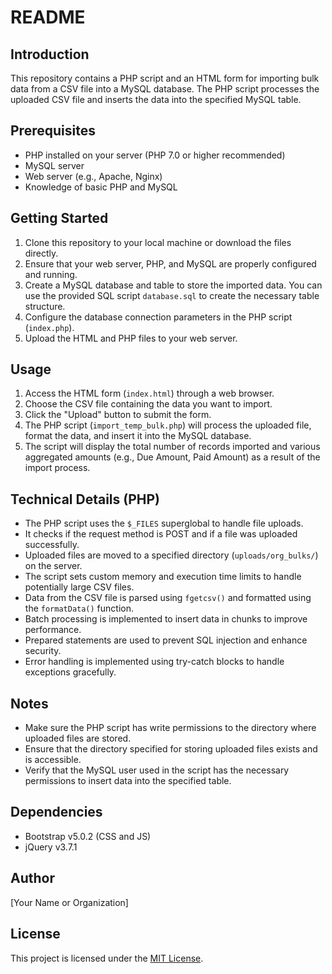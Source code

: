# README

## Introduction
This repository contains a PHP script and an HTML form for importing bulk data from a CSV file into a MySQL database. The PHP script processes the uploaded CSV file and inserts the data into the specified MySQL table.

## Prerequisites
- PHP installed on your server (PHP 7.0 or higher recommended)
- MySQL server
- Web server (e.g., Apache, Nginx)
- Knowledge of basic PHP and MySQL

## Getting Started
1. Clone this repository to your local machine or download the files directly.
2. Ensure that your web server, PHP, and MySQL are properly configured and running.
3. Create a MySQL database and table to store the imported data. You can use the provided SQL script `database.sql` to create the necessary table structure.
4. Configure the database connection parameters in the PHP script (`index.php`).
5. Upload the HTML and PHP files to your web server.

## Usage
1. Access the HTML form (`index.html`) through a web browser.
2. Choose the CSV file containing the data you want to import.
3. Click the "Upload" button to submit the form.
4. The PHP script (`import_temp_bulk.php`) will process the uploaded file, format the data, and insert it into the MySQL database.
5. The script will display the total number of records imported and various aggregated amounts (e.g., Due Amount, Paid Amount) as a result of the import process.

## Technical Details (PHP)
- The PHP script uses the `$_FILES` superglobal to handle file uploads.
- It checks if the request method is POST and if a file was uploaded successfully.
- Uploaded files are moved to a specified directory (`uploads/org_bulks/`) on the server.
- The script sets custom memory and execution time limits to handle potentially large CSV files.
- Data from the CSV file is parsed using `fgetcsv()` and formatted using the `formatData()` function.
- Batch processing is implemented to insert data in chunks to improve performance.
- Prepared statements are used to prevent SQL injection and enhance security.
- Error handling is implemented using try-catch blocks to handle exceptions gracefully.

## Notes
- Make sure the PHP script has write permissions to the directory where uploaded files are stored.
- Ensure that the directory specified for storing uploaded files exists and is accessible.
- Verify that the MySQL user used in the script has the necessary permissions to insert data into the specified table.

## Dependencies
- Bootstrap v5.0.2 (CSS and JS)
- jQuery v3.7.1

## Author
[Your Name or Organization]

## License
This project is licensed under the [MIT License](LICENSE).
